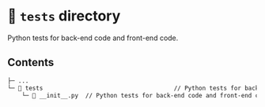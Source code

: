 # 📁 `tests` directory

Python tests for back-end code and front-end code.

## Contents

``` txt
├─ ...
└─ 📁 tests                                     // Python tests for back-end code and front-end code.
    └─ 📄 __init__.py  // Python tests for back-end code and front-end code.
```
